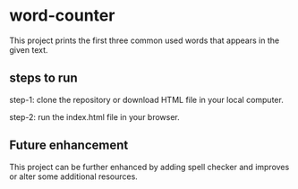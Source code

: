 # word-counter
This project prints the first three common used words that appears in the given text.

## steps to run 
step-1: clone the repository or download HTML file  in your local computer.

step-2: run the index.html file in your browser.

## Future enhancement
This project can be further enhanced by adding spell checker and improves or alter some additional  resources.
